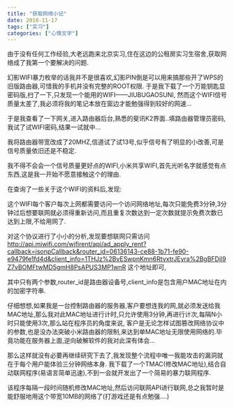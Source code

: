 ```yaml
---
title: "获取网络小记"
date: 2018-11-17
tags: ["实习"]
categories: ["心情文学"]
---
```


由于没有任何工作经验,大老远跑来北京实习,住在这边的公租房实习生宿舍,获取网络成了我第一个要解决的问题.


幻影WIFI暴力枚举的话我并不是很喜欢,幻影PIN倒是可以用来搞那些开了WPS的旧版路由器,可惜我的手机并没有完整的ROOT权限.
于是我下载了一个万能钥匙显密码版,扫了一下,只发现一个能用的WIFI——JIUBUGAOSUNI,
然而这个WIFI信号质量太差了,我必须将我的笔记本放在窗边才能勉强得到较好的网速...


于是我查看了一下网关,进入路由器后台,熟悉的斐讯K2界面..填路由器管理员密码,我试了试WIFI密码,结果一试就中...

我将路由器带宽改成了20MHZ,信道试了试13号,似乎信号有了明显的小改善,可是信号质量依旧还是不稳定.


我不得不会会一个信号质量更好点的WIFI,小米共享WIFI,首先光听名字就感觉有点东西,这是我一开始不愿意接触这个的理由.

在查询了一些关于这个WIFI的资料后,发现:


这个WIFI每个客户每次上网都需要访问一个访问网络地址,每次只能免费3分钟,3分钟过后想要联网就必须得重新访问,而且重复次数达到一定次数就提示免费次数已达到上限,不给用网了.

对这个协议进行了小小的分析,发现要想联网只需访问
http://api.miwifi.com/wifirent/api/ad_apply_rent?callback=jsonpCallback&router_id=06136143-ce88-1b71-fe90-e9479fe1fd4d&client_info=1THJz%2BvESwpnKmn6RtvxtrJEyra%2BgBFDjl9Z7vBOMFtwMD5gmH8PsAPUS3MP1wnR
这个地址即可,

其中只有两个参数,router_id是路由器设备号,client_info是包含用户MAC地址在内的加密字符串.

仔细想想,如果我是一台控制路由器的服务器,客户要想连我的网,就必须发送给我MAC地址,那么我对此MAC地址进行计时,只允许使用3分钟,再进行计次,每隔N小时只能使用3次,那么站在程序员的角度来说,
客户是无论怎样试图篡改网络协议中的参数,也是没办法突破小米路由器的限制,来达到单MAC地址无限使用网络的.毕竟功能在服务器上面,逆向破解软件的我对此深有体会...

那么这样就没有必要再继续研究下去了,我发现整个流程中唯一我能攻击的漏洞就在于每个用户能体验三分钟网络本身.
我下载了一个TMAC(修改MAC地址),结合自动联网程序(易语言简单迅速),不到一会就开发出了一个简易的暴力联网程序.


该程序每隔一段时间随机修改MAC地址,然后访问联网API进行联网,总之我暂时是能舒服地用这个带宽10MB的网络了(打游戏还是有点勉强....)





